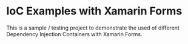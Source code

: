 IoC Examples with Xamarin Forms
=======

This is a sample / testing project to demonstrate the used of different Dependency Injection Containers with Xamarin Forms.
